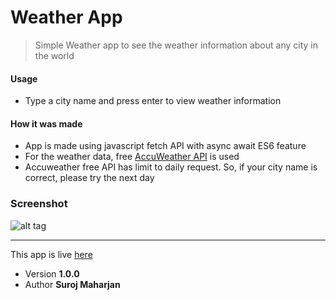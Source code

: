 # Weather App
> Simple Weather app to see the weather information about any city in the world

#### Usage
* Type a city name and press enter to view weather information

#### How it was made
* App is made using javascript fetch API with async await ES6 feature
* For the weather data, free [AccuWeather API](https://developer.accuweather.com/) is used
* Accuweather free API has limit to daily request. So, if your city name is correct, please try the next day

### Screenshot
![alt tag](https://surojmaharjan0.github.io/projectimages/images/weather.PNG)
***
This app is live [here](https://surojmaharjan0.github.io/weatherapp/)
* Version **1.0.0**
* Author **Suroj Maharjan**
